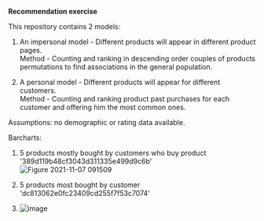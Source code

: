 **Recommendation exercise**

This repository contains 2 models:

1. An impersonal model - Different products will appear in different product pages.   
    Method - Counting and ranking in descending order couples of products permutations to find associations in the general population.
    
2. A personal model - Different products will appear for different customers.   
    Method - Counting and ranking product past purchases for each customer and offering him the most common ones.
    
Assumptions: no demographic or rating data available.

Barcharts:
1. 5 products mostly bought by customers who buy product '389d119b48cf3043d311335e499d9c6b'   
![Figure 2021-11-07 091509](https://user-images.githubusercontent.com/54791267/140636115-3fe3c682-0bfc-45a4-9195-18a0bc6d243a.png)

2. 5 products most bought by customer 'dc813062e0fc23409cd255f7f53c7074'   
3. ![image](https://user-images.githubusercontent.com/54791267/140636225-ce5dbf6b-7149-4235-bfe1-8b318eaf38e9.png)

